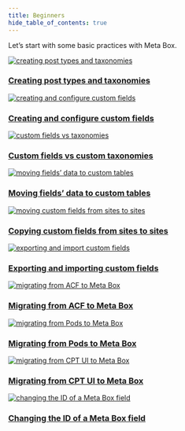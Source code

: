 ```yaml
---
title: Beginners
hide_table_of_contents: true
---
```


Let’s start with some basic practices with Meta Box.

<div className="category_wrap">
<div className="tutorials_category tutorials_category--new">

[![creating post types and taxonomies](/tutorials/beginners-1.png) <h3 class="items_titles">Creating post types and taxonomies</h3>](/tutorials/create-custom-post-types-taxonomies/)

[![creating and configure custom fields](/tutorials/beginners-2.png) <h3 class="items_titles">Creating and configure custom fields</h3>](/tutorials/create-custom-fields/)

[![custom fields vs taxonomies](/tutorials/beginners-3.png) <h3 class="items_titles">Custom fields vs custom taxonomies</h3>](/tutorials/custom-fields-vs-taxonomies/)

[![moving fields’ data to custom tables](/tutorials/beginners-4.png) <h3 class="items_titles">Moving fields’ data to custom tables</h3>](/tutorials/move-data-to-custom-tables/)

[![moving custom fields from sites to sites](/tutorials/beginners-5.png) <h3 class="items_titles">Copying custom fields from sites to sites</h3>](/tutorials/copy-custom-fields/)

[![exporting and import custom fields](/tutorials/beginners-6.png) <h3 class="items_titles">Exporting and importing custom fields</h3>](/tutorials/export-import-custom-fields-meta-box-builder/)

[![migrating from ACF to Meta Box](/tutorials/beginners-7.png) <h3 class="items_titles">Migrating from ACF to Meta Box</h3>](/tutorials/migrate-data-acf-to-meta-box/)

[![migrating from Pods to Meta Box](/tutorials/beginners-8.png) <h3 class="items_titles">Migrating from Pods to Meta Box</h3>](/tutorials/migrate-pods-to-meta-box/)

[![migrating from CPT UI to Meta Box](/tutorials/beginners-9.png) <h3 class="items_titles">Migrating from CPT UI to Meta Box</h3>](/tutorials/cpt-ui-to-meta-box/)

[![changing the ID of a Meta Box field](/tutorials/beginners-10.png) <h3 class="items_titles">Changing the ID of a Meta Box field</h3>](/tutorials/change-id-meta-box-field/)

</div>
</div>
